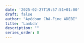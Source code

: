 ```yaml
---
date: '2025-02-27T19:57:51+01:00'
draft: false
author: "Ayédoun Châ-Fine ADEBI"
title: 'Lambda'
description: ""
series_order: 0
---
```

